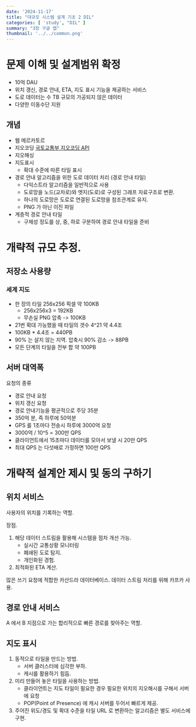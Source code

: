 ```yaml
---
date: '2024-11-17'
title: "대규모 시스템 설계 기초 2 DIL"
categories: [ 'study', "DIL" ]
summary: "3장 구글 맵"
thumbnail: '../../common.png'
---
```


# 문제 이해 및 설계범위 확정

- 10억 DAU
- 위치 갱신, 경로 안내, ETA, 지도 표시 기능을 제공하는 서비스
- 도로 데이터는 수 TB 규모의 가공되지 않은 데이터 
- 다양한 이동수단 지원

## 개념 
- 웹 메르카토르
- 지오코딩 [국토교통부 지오코딩 API](https://www.data.go.kr/data/15101106/openapi.do?recommendDataYn=Y)
- 지오해싱
- 지도표시
  - 확대 수준에 따른 타일 표시
- 경로 안내 알고리즘을 위한 도로 데이터 처리 (경로 안내 타일) 
  - 다익스트라 알고리즘을 일반적으로 사용
  - 도로망을 노드(교차로)와 엣지(도로)로 구성된 그래프 자료구조로 변환.
  - 하나의 도로망은 도로로 연결된 도로망을 참조관계로 유지.
  - PNG 가 아닌 이진 파일
- 계층적 경로 안내 타일
  - 구체성 정도를 상, 중, 하로 구분하여 경로 안내 타일을 준비

# 개략적 규모 추정.

## 저장소 사용량

### 세계 지도

- 한 장의 타일 256x256 픽셀 약 100KB
  - 256x256x3 = 192KB
  - 무손실 PNG 압축 -> 100KB
- 21번 확대 가능했을 때 타일의 갯수 4^21 약 4.4조
- 100KB * 4.4조 = 440PB
- 90% 는 살지 않는 지역. 압축시 90% 감소 -> 88PB
- 모든 단계의 타일을 전부 합 약 100PB


## 서버 대역폭

요청의 종류
- 경로 안내 요청
- 위치 갱신 요청
- 경로 안내기능을 평균적으로 주당 35분
- 350억 분, 즉 하루에 50억분
- GPS 를 1초마다 전송시 하루에 3000억 요청
- 3000억 / 10^5 = 300만 QPS
- 클라이언트에서 15초마다 데이터를 모아서 보낼 시 20만 QPS
- 최대 QPS 는 다섯배로 가정하면 100만 QPS


# 개략적 설계안 제시 및 동의 구하기

## 위치 서비스
사용자의 위치를 기록하는 역할.

장점.
1. 해당 데이터 스트림을 활용해 시스템을 점차 개선 가능.
   - 실시간 교통상황 모니터링
   - 폐쇄된 도로 탐지.
   - 개인화된 경험.
2. 최적화된 ETA 계산.

많은 쓰기 요청에 적합한 카산드라 데이터베이스.
데이터 스트림 처리를 위해 카프카 사용.

## 경로 안내 서비스
A 에서 B 지점으로 가는 합리적으로 빠른 경로를 찾아주는 역할.

## 지도 표시

1. 동적으로 타일을 만드는 방법.
    - 서버 클러스터에 심각한 부하.
    - 캐시를 활용하기 힘듬.
2. 미리 만들어 놓은 타일을 사용하는 방법.
    - 클라이언트는 지도 타일이 필요한 경우 필요한 위치의 지오해시를 구해서 서버에 요청
    - POP(Point of Presence) 에 캐시 서버를 두어서 빠르게 제공.
3. 주어진 위도/경도 및 확대 수준을 타일 URL 로 변환하는 알고리즘은 별도 서비스에 구현.
